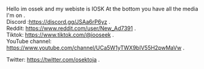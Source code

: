 Hello im ossek and my webiste is IOSK
At the bottom you have all the media I'm on 
.                    
Discord :<https://discord.gg/JSAa6rP6yz>
.                   
Reddit: https://www.reddit.com/user/New_Ad7391
.                  
Tiktok: https://www.tiktok.com/@iooseek
.                
 YouTube channel: https://www.youtube.com/channel/UCa5W1yTWX9bIV55H2pwMaVw
.
 
Twitter: https://twitter.com/osektoja
.
